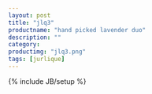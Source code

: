 ```yaml
---
layout: post
title: "jlq3"
productname: "hand picked lavender duo"
description: ""
category: 
productimg: "jlq3.png"
tags: [jurlique]
---
```

{% include JB/setup %}
